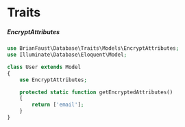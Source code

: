 # Traits


##### EncryptAttributes

```php
use BrianFaust\Database\Traits\Models\EncryptAttributes;
use Illuminate\Database\Eloquent\Model;

class User extends Model
{
    use EncryptAttributes;

    protected static function getEncryptedAttributes()
    {
        return ['email'];
    }
}
```
